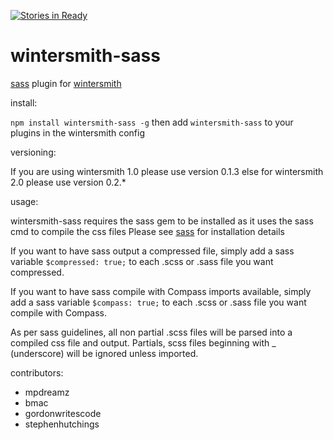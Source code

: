 [![Stories in Ready](https://badge.waffle.io/imothee/wintersmith-sass.png?label=ready)](https://waffle.io/imothee/wintersmith-sass)

# wintersmith-sass

[sass](http://sass-lang.com/) plugin for [wintersmith](https://github.com/jnordberg/wintersmith)

install:

`npm install wintersmith-sass -g`
then add `wintersmith-sass` to your plugins in the wintersmith config

versioning:

If you are using wintersmith 1.0 please use version 0.1.3 else for wintersmith 2.0 please use version 0.2.*

usage:

wintersmith-sass requires the sass gem to be installed as it uses the sass cmd to compile the css files
Please see [sass](http://sass-lang.com/) for installation details

If you want to have sass output a compressed file, simply add a sass variable `$compressed: true;` to each .scss or .sass file you want compressed.

If you want to have sass compile with Compass imports available, simply add a sass variable `$compass: true;` to each .scss or .sass file you want compile with Compass.

As per sass guidelines, all non partial .scss files will be parsed into a compiled css file and output. Partials, scss files beginning with _ (underscore) will be ignored unless imported.

contributors:

* mpdreamz
* bmac
* gordonwritescode
* stephenhutchings
